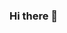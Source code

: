 ### Hi there 👋

<!--
**wildanmukld/wildanmukld** is a ✨ _special_ ✨ repository because its `README.md` (this file) appears on your GitHub profile.

Here are some ideas to get you started:

- 🔭 I’m currently working on ...
- 🌱 I’m currently learning Indonesia University of Education
- 👯 I’m looking to collaborate on ...
- 🤔 I’m looking for help with ...
- 💬 Ask me about ...
- 📫 How to reach me: DM at Instagram @wildanmukld
- 😄 Pronouns: ...
- ⚡ Fun fact: ...
-->
